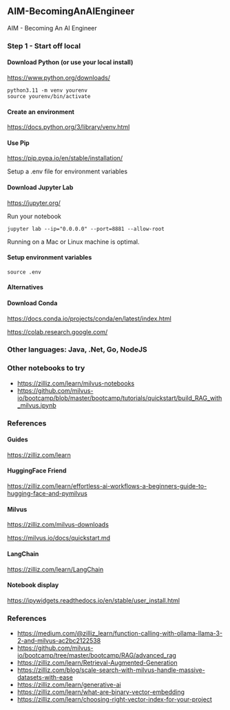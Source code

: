 ## AIM-BecomingAnAIEngineer

AIM - Becoming An AI Engineer



### Step 1 - Start off local

#### Download Python (or use your local install)

https://www.python.org/downloads/

````
python3.11 -m venv yourenv
source yourenv/bin/activate
````

#### Create an environment

https://docs.python.org/3/library/venv.html

#### Use Pip

https://pip.pypa.io/en/stable/installation/

Setup a .env file for environment variables

#### Download Jupyter Lab
https://jupyter.org/ 


Run your notebook

````
jupyter lab --ip="0.0.0.0" --port=8881 --allow-root 
````

Running on a Mac or Linux machine is optimal.

#### Setup environment variables

````
source .env
````

#### Alternatives

#### Download Conda

https://docs.conda.io/projects/conda/en/latest/index.html

https://colab.research.google.com/


###  Other languages:   Java, .Net, Go, NodeJS


### Other notebooks to try

* https://zilliz.com/learn/milvus-notebooks
* https://github.com/milvus-io/bootcamp/blob/master/bootcamp/tutorials/quickstart/build_RAG_with_milvus.ipynb


### References

#### Guides

https://zilliz.com/learn

#### HuggingFace Friend

https://zilliz.com/learn/effortless-ai-workflows-a-beginners-guide-to-hugging-face-and-pymilvus 

#### Milvus
https://zilliz.com/milvus-downloads

https://milvus.io/docs/quickstart.md

#### LangChain

https://zilliz.com/learn/LangChain

#### Notebook display

https://ipywidgets.readthedocs.io/en/stable/user_install.html


### References

* https://medium.com/@zilliz_learn/function-calling-with-ollama-llama-3-2-and-milvus-ac2bc2122538
* https://github.com/milvus-io/bootcamp/tree/master/bootcamp/RAG/advanced_rag
* https://zilliz.com/learn/Retrieval-Augmented-Generation 
* https://zilliz.com/blog/scale-search-with-milvus-handle-massive-datasets-with-ease 
* https://zilliz.com/learn/generative-ai 
* https://zilliz.com/learn/what-are-binary-vector-embedding
* https://zilliz.com/learn/choosing-right-vector-index-for-your-project 


